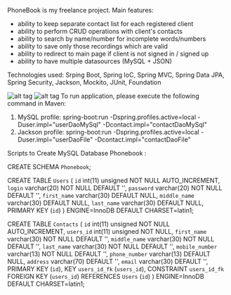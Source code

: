 PhoneBook is my freelance project. 
Main features: 
  * ability to keep separate contact list for each registered client
  * ability to perform CRUD operations with client's contacts
  * ability to search by name/number for incomplete words/numbers
  * ability to save only those recordings which are valid
  * ability to redirect to main page if client is not signed in / signed up
  * ability to have multiple datasources (MySQL + JSON)

Technologies used: Srping Boot, Spring IoC, Spring MVC, Spring Data JPA, Spring Security, Jackson, Mockito, JUnit, Foundation 

![alt tag](https://www.dropbox.com/s/gdyvk77bj2vklpv/%D0%A1%D0%BA%D1%80%D0%B8%D0%BD%D1%88%D0%BE%D1%82%202016-06-27%2019.52.35.png?dl=0)
![alt tag](https://www.dropbox.com/s/ara66kcq8jqikzy/%D0%A1%D0%BA%D1%80%D0%B8%D0%BD%D1%88%D0%BE%D1%82%202016-06-27%2019.59.54.png?dl=0)
To run application, please execute the following command in Maven:

1) MySQL profile: spring-boot:run -Dspring.profiles.active=local -Duser.impl="userDaoMySql" -Dcontact.impl="contactDaoMySql"
2) Jackson profile: spring-boot:run -Dspring.profiles.active=local -Duser.impl="userDaoFile" -Dcontact.impl="contactDaoFile"

Scripts to Create MySQL Database Phonebook :

CREATE SCHEMA `Phonebook`;

CREATE TABLE `Users` (
  `id` int(11) unsigned NOT NULL AUTO_INCREMENT,
  `login` varchar(20) NOT NULL DEFAULT '',
  `password` varchar(20) NOT NULL DEFAULT '',
  `first_name` varchar(30) DEFAULT NULL,
  `middle_name` varchar(30) DEFAULT NULL,
  `last_name` varchar(30) DEFAULT NULL,
  PRIMARY KEY (`id`)
) ENGINE=InnoDB DEFAULT CHARSET=latin1;


CREATE TABLE `Contacts` (
  `id` int(11) unsigned NOT NULL AUTO_INCREMENT,
  `users_id` int(11) unsigned NOT NULL,
  `first_name` varchar(30) NOT NULL DEFAULT '',
  `middle_name` varchar(30) NOT NULL DEFAULT '',
  `last_name` varchar(30) NOT NULL DEFAULT '',
  `mobile_number` varchar(13) NOT NULL DEFAULT '',
  `phone_number` varchar(13) DEFAULT NULL,
  `address` varchar(70) DEFAULT '',
  `email` varchar(30) DEFAULT '',
  PRIMARY KEY (`id`),
  KEY `users_id_fk` (`users_id`),
  CONSTRAINT `users_id_fk` FOREIGN KEY (`users_id`) REFERENCES `Users` (`id`)
) ENGINE=InnoDB DEFAULT CHARSET=latin1;




